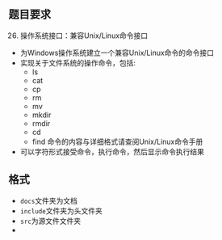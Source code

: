 ## 题目要求
26. 操作系统接口：兼容Unix/Linux命令接口
+ 为Windows操作系统建立一个兼容Unix/Linux命令的命令接口
+ 实现关于文件系统的操作命令，包括:
    + ls
    + cat
    + cp
    + rm
    + mv
    + mkdir
    + rmdir
    + cd
    + find
 命令的内容与详细格式请查阅Unix/Linux命令手册
 + 可以字符形式接受命令，执行命令，然后显示命令执行结果  


## 格式
+ `docs`文件夹为文档
+ `include`文件夹为头文件夹
+ `src`为源文件文件夹
+ 
